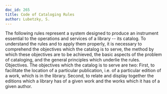 ```yaml
---
doc_id: 265
title: Code of Cataloging Rules
author: Lubetzky, S.
---
```


The following rules represent a system designed to
produce an instrument essential to the operations and services
of a library -- its catalog.  To understand the rules and to
apply them properly, it is necessary to comprehend the 
objectives which the catalog is to serve, the method by which
these objectives are to be achieved, the basic aspects of the
problem of cataloging, and the general principles which underlie
the rules.
     Objectives.  The objectives which the catalog is to serve
are two:
     First, to facilitate the location of a particular 
publication, i.e. of a particular edition of a work, which
is in the library.
     Second, to relate and display together the editions which
a library has of a given work and the works which it has of a
given author.